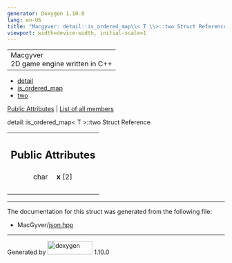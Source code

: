 ```yaml
---
generator: Doxygen 1.10.0
lang: en-US
title: "Macgyver: detail::is_ordered_map\\< T \\>::two Struct Reference"
viewport: width=device-width, initial-scale=1
---
```


<div id="top">

<div id="titlearea">

<table data-cellspacing="0" data-cellpadding="0">
<colgroup>
<col style="width: 100%" />
</colgroup>
<tbody>
<tr id="projectrow" class="odd">
<td id="projectalign"><div id="projectname">
Macgyver
</div>
<div id="projectbrief">
2D game engine written in C++
</div></td>
</tr>
</tbody>
</table>

</div>

<div id="main-nav">

</div>

<div id="nav-path" class="navpath">

- <a href="namespacedetail.html" class="el">detail</a>
- <a href="structdetail_1_1is__ordered__map.html"
  class="el">is_ordered_map</a>
- <a href="structdetail_1_1is__ordered__map_1_1two.html"
  class="el">two</a>

</div>

</div>

<div class="header">

<div class="summary">

[Public Attributes](#pub-attribs) \| [List of all
members](structdetail_1_1is__ordered__map_1_1two-members.html)

</div>

<div class="headertitle">

<div class="title">

detail::is_ordered_map\< T \>::two Struct Reference

</div>

</div>

</div>

<div class="contents">

<table class="memberdecls">
<colgroup>
<col style="width: 50%" />
<col style="width: 50%" />
</colgroup>
<tbody>
<tr class="odd heading">
<td colspan="2"><h2 id="public-attributes" class="groupheader"><span
id="pub-attribs"></span> Public Attributes</h2></td>
</tr>
<tr id="r_a762e0d409e9c4f003df0638c04dfa3c8"
class="even memitem:a762e0d409e9c4f003df0638c04dfa3c8">
<td class="memItemLeft" style="text-align: right;"
data-valign="top"><span id="a762e0d409e9c4f003df0638c04dfa3c8"></span>
char </td>
<td class="memItemRight" data-valign="bottom"><strong>x</strong>
[2]</td>
</tr>
<tr class="odd separator:a762e0d409e9c4f003df0638c04dfa3c8">
<td colspan="2" class="memSeparator"> </td>
</tr>
</tbody>
</table>

------------------------------------------------------------------------

The documentation for this struct was generated from the following file:

- MacGyver/<a href="json_8hpp_source.html" class="el">json.hpp</a>

</div>

------------------------------------------------------------------------

<span class="small">Generated
by [<img src="doxygen.svg" class="footer" width="104" height="31"
alt="doxygen" />](https://www.doxygen.org/index.html) 1.10.0</span>
